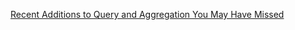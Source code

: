 [Recent Additions to Query and Aggregation You May Have Missed](https://youtu.be/FprmF6nmkWY?list=PL4RCxklHWZ9v3eIqQeKWcoNPSiLuVPyac&t=1062)